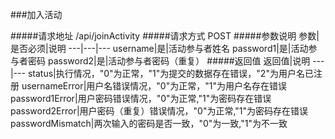 ###加入活动

#####请求地址 
/api/joinActivity
#####请求方式
POST
#####参数说明
参数|是否必须|说明
---|---|---
username|是|活动参与者姓名
password1|是|活动参与者密码
password2|是|活动参与者密码（重复）
#####返回值
返回值|说明
---|---
status|执行情况，"0"为正常，"1"为提交的数据存在错误，"2"为用户名已注册
usernameError|用户名错误情况，"0"为正常，"1"为用户名存在错误
password1Error|用户密码错误情况，"0"为正常,"1"为密码存在错误
password2Error|用户密码（重复）错误情况，"0"为正常,"1"为密码存在错误
passwordMismatch|两次输入的密码是否一致，"0"为一致,"1"为不一致